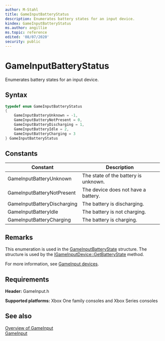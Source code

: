 ```yaml
---
author: M-Stahl
title: GameInputBatteryStatus
description: Enumerates battery states for an input device.
kindex: GameInputBatteryStatus
ms.author: angillie
ms.topic: reference
edited: '08/07/2020'
security: public
---
```


# GameInputBatteryStatus  

Enumerates battery states for an input device.  

<a id="syntaxSection"></a>

## Syntax  
  
```cpp
typedef enum GameInputBatteryStatus  
{  
    GameInputBatteryUnknown = -1,  
    GameInputBatteryNotPresent = 0,  
    GameInputBatteryDischarging = 1,  
    GameInputBatteryIdle = 2,  
    GameInputBatteryCharging = 3  
} GameInputBatteryStatus  
```  
  
<a id="constantsSection"></a>

## Constants  
  
| Constant | Description |
| --- | --- |
| GameInputBatteryUnknown | The state of the battery is unknown. |  
| GameInputBatteryNotPresent | The device does not have a battery. |  
| GameInputBatteryDischarging | The battery is discharging.  |  
| GameInputBatteryIdle | The battery is not charging. |  
| GameInputBatteryCharging | The battery is charging. |  
  
<a id="remarksSection"></a>

## Remarks  

This enumeration is used in the [GameInputBatteryState](../structs/gameinputbatterystate.md) structure. The structure is used by the [IGameInputDevice::GetBatteryState](../interfaces/igameinputdevice/methods/igameinputdevice_getbatterystate.md) method. 

For more information, see [GameInput devices](../../../../input/overviews/input-devices.md). 
  
<a id="requirementsSection"></a>

## Requirements  
  
**Header:** GameInput.h
  
**Supported platforms:** Xbox One family consoles and Xbox Series consoles  
  
<a id="seealsoSection"></a>

## See also  

[Overview of GameInput](../../../../input/overviews/input-overview.md)  
[GameInput](../gameinput_members.md)  
  